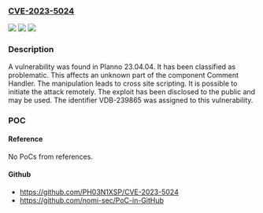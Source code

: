 ### [CVE-2023-5024](https://cve.mitre.org/cgi-bin/cvename.cgi?name=CVE-2023-5024)
![](https://img.shields.io/static/v1?label=Product&message=Planno&color=blue)
![](https://img.shields.io/static/v1?label=Version&message=%3D%2023.04.04%20&color=brighgreen)
![](https://img.shields.io/static/v1?label=Vulnerability&message=CWE-79%20Cross%20Site%20Scripting&color=brighgreen)

### Description

A vulnerability was found in Planno 23.04.04. It has been classified as problematic. This affects an unknown part of the component Comment Handler. The manipulation leads to cross site scripting. It is possible to initiate the attack remotely. The exploit has been disclosed to the public and may be used. The identifier VDB-239865 was assigned to this vulnerability.

### POC

#### Reference
No PoCs from references.

#### Github
- https://github.com/PH03N1XSP/CVE-2023-5024
- https://github.com/nomi-sec/PoC-in-GitHub

